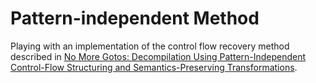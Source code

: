 # Pattern-independent Method

Playing with an implementation of the control flow recovery method described in [No More Gotos: Decompilation Using Pattern-Independent Control-Flow Structuring and Semantics-Preserving Transformations](https://www.ndss-symposium.org/ndss2015/ndss-2015-programme/no-more-gotos-decompilation-using-pattern-independent-control-flow-structuring-and-semantics/).
